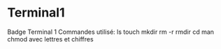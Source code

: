 # Terminal1
Badge Terminal 1
Commandes utilisé:
ls 
touch
mkdir
rm -r
rmdir
cd
man
chmod avec lettres et chiffres
